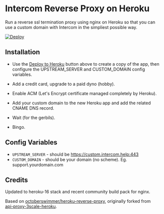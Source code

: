 # Intercom Reverse Proxy on Heroku

Run a reverse ssl termination proxy using nginx on Heroku so that you can use a custom domain with Intercom in the simpliest possible way.

[![Deploy](https://www.herokucdn.com/deploy/button.png)](https://heroku.com/deploy)

## Installation

- Use the [Deploy to Heroku](https://heroku.com/deploy) button above to create a
copy of the app, then configure the UPSTREAM_SERVER and CUSTOM_DOMAIN config variables.

- Add a credit card, upgrade to a paid dyno (hobby).
- Enable ACM (Let's Encrypt certificate managed completely by Heroku).
- Add your custom domain to the new Heroku app and add the related CNAME DNS record.
- Wait (for the gerbils).
- Bingo.

## Config Variables

* `UPSTREAM_SERVER` - should be https://custom.intercom.help:443
* `CUSTOM_DOMAIN` - should be your domain (no scheme). Eg. support.yourdomain.com

## Credits

Updated to heroku-16 stack and recent community build pack for nginx.

Based on [octoberswimmer/heroku-reverse-proxy](https://github.com/octoberswimmer/heroku-reverse-proxy),
originally forked from [api-proxy-3scale-heroku](https://github.com/Taytay/api-proxy-3scale-heroku).
